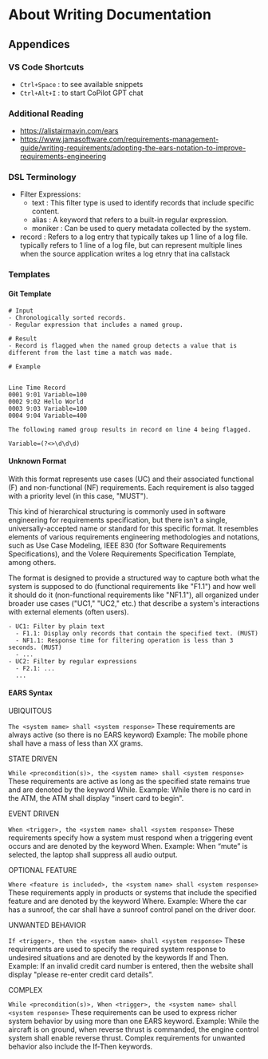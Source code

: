 # About Writing Documentation
  
## Appendices

### VS Code Shortcuts

- `Ctrl+Space` : to see available snippets
- `Ctrl+Alt+I` : to start CoPilot GPT chat

### Additional Reading

- https://alistairmavin.com/ears
- https://www.jamasoftware.com/requirements-management-guide/writing-requirements/adopting-the-ears-notation-to-improve-requirements-engineering

### DSL Terminology

- Filter Expressions:
	- text : This filter type is used to identify records that include specific content.
	- alias : A keyword that refers to a built-in regular expression.
	- moniker : Can be used to query metadata collected by the system.
- record : Refers to a log entry that typically takes up 1 line of a log file. typically refers to 1 line of a log file, but can represent multiple lines when the source application writes a log etnry that ina callstack

### Templates

#### Git Template

```T
# Input
- Chronologically sorted records.
- Regular expression that includes a named group.

# Result
- Record is flagged when the named group detects a value that is different from the last time a match was made.

# Example


Line Time Record
0001 9:01 Variable=100
0002 9:02 Hello World
0003 9:03 Variable=100
0004 9:04 Variable=400

The following named group results in record on line 4 being flagged.

Variable=(?<>\d\d\d)
```

#### Unknown Format

With this format represents use cases (UC) and their associated functional (F) and non-functional (NF) requirements. Each requirement is also tagged with a priority level (in this case, "MUST").

This kind of hierarchical structuring is commonly used in software engineering for requirements specification, but there isn't a single, universally-accepted name or standard for this specific format. It resembles elements of various requirements engineering methodologies and notations, such as Use Case Modeling, IEEE 830 (for Software Requirements Specifications), and the Volere Requirements Specification Template, among others.

The format is designed to provide a structured way to capture both what the system is supposed to do (functional requirements like "F1.1") and how well it should do it (non-functional requirements like "NF1.1"), all organized under broader use cases ("UC1," "UC2," etc.) that describe a system's interactions with external elements (often users).

```T
- UC1: Filter by plain text
  - F1.1: Display only records that contain the specified text. (MUST)
  - NF1.1: Response time for filtering operation is less than 3 seconds. (MUST)
  - ...
- UC2: Filter by regular expressions
  - F2.1: ...
  ...
```

#### EARS Syntax

UBIQUITOUS

`The <system name> shall <system response>`
These requirements are always active (so there is no EARS keyword)
Example: The mobile phone shall have a mass of less than XX grams.

STATE DRIVEN

`While <precondition(s)>, the <system name> shall <system response>`
These requirements are active as long as the specified state remains true and are denoted by the keyword While.
Example: While there is no card in the ATM, the ATM shall display "insert card to begin".

EVENT DRIVEN

`When <trigger>, the <system name> shall <system response>`
These requirements specify how a system must respond when a triggering event occurs and are denoted by the keyword When.
Example: When “mute” is selected, the laptop shall suppress all audio output.

OPTIONAL FEATURE

`Where <feature is included>, the <system name> shall <system response>`
These requirements apply in products or systems that include the specified feature and are denoted by the keyword Where.
Example: Where the car has a sunroof, the car shall have a sunroof control panel on the driver door.

UNWANTED BEHAVIOR

`If <trigger>, then the <system name> shall <system response>`
These requirements are used to specify the required system response to undesired situations and are denoted by the keywords If and Then.
Example: If an invalid credit card number is entered, then the website shall display "please re-enter credit card details".

COMPLEX

`While <precondition(s)>, When <trigger>, the <system name> shall <system response>`
These requirements can be used to express richer system behavior by using more than one EARS keyword.
Example: While the aircraft is on ground, when reverse thrust is commanded, the engine control system shall enable reverse thrust.
Complex requirements for unwanted behavior also include the If-Then keywords.
